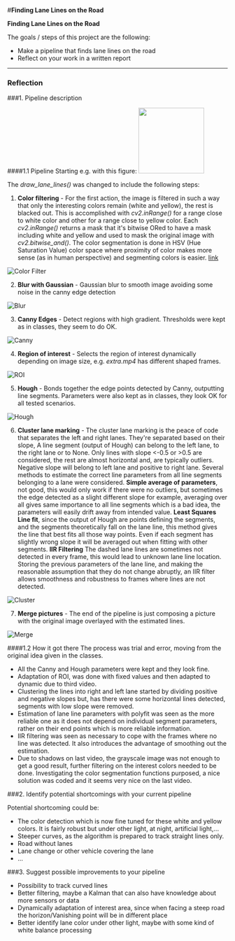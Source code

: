 #**Finding Lane Lines on the Road** 

**Finding Lane Lines on the Road**

The goals / steps of this project are the following:
* Make a pipeline that finds lane lines on the road
* Reflect on your work in a written report


[//]: # (Image References)
[image1]: ./report/image1.png "Color Filter"
[image2]: ./report/image2.png "Blur"
[image3]: ./report/image3.png "Canny"
[image4]: ./report/image4.png "ROI"
[image5]: ./report/image5.png "Hough"
[image6]: ./report/image6.png "Cluster"
[image7]: ./report/image7.png "Merge"
---

### Reflection

###1. Pipeline description

####1.1 Pipeline
Starting e.g. with this figure: 
<img src="./test_images/whiteCarLaneSwitch.jpg " height="150" />

The *draw_lane_lines()* was changed to include the following steps:

1. **Color filtering** - For the first action, the image is filtered in such a way that only the interesting colors remain (white and yellow), the rest is blacked out.
This is accomplished with *cv2.inRange()*  for a range close to white color and other for a range close to yellow color. Each *cv2.inRange()* returns a mask that it's bitwise ORed to have a mask including white and yellow and used to mask the original image with *cv2.bitwise_and()*.
The color segmentation is done in HSV (Hue Saturation Value) color space where proximity of color makes more sense (as in human perspective) and segmenting colors is easier. [link](http://docs.opencv.org/3.0-beta/doc/py_tutorials/py_imgproc/py_colorspaces/py_colorspaces.html) 

![][image1]

2. **Blur with Gaussian** - Gaussian blur to smooth image avoiding some noise in the canny edge detection

![][image2]

3. **Canny Edges** - Detect regions with high gradient. Thresholds were kept as in classes, they seem to do OK.

![][image3]

4. **Region of interest** - Selects the region of interest dynamically depending on image size, e.g. *extra.mp4* has different shaped frames.

![][image4]

5. **Hough** - Bonds together the edge points detected by Canny, outputting line segments. Parameters were also kept as in classes, they look OK for all tested scenarios.

![][image5]

6. **Cluster lane marking** - The cluster lane marking is the peace of code that separates the left and right lanes. They're separated based on their slope, A line segment (output of Hough) can belong to the left lane, to the right lane or to None.
Only lines with slope <-0.5 or >0.5 are considered, the rest are almost horizontal and, are typically outliers.
Negative slope will belong to left lane and positive to right lane.
Several methods to estimate the correct line parameters from all line segments belonging to a lane were considered.
 **Simple average of parameters**, not good, this would only work if there were no outliers, but sometimes the edge detected as a slight different slope for example, averaging over all gives same importance to all line segments which is a bad idea, the parameters will easily drift away from intended value.
 **Least Squares Line fit**, since the output of Hough are points defining the segments, and the segments theoretically fall on the lane line, this method gives the line that best fits all those way points. Even if each segment has slightly wrong slope it will be averaged out when fitting with other segments. 
**IIR Filtering** The dashed lane lines are sometimes not detected in every frame, this would lead to unknown lane line location. Storing the previous parameters of the lane line, and making the reasonable assumption that they do not change abruptly, an IIR filter allows smoothness and robustness to frames where lines are not detected.

![][image6]

7. **Merge pictures** - The end of the pipeline is just composing a picture with the original image overlayed with the estimated lines.

![][image7]

####1.2 How it got there
The process was trial and error, moving from the original idea given in the classes.
- All the Canny and Hough parameters were kept and they look fine.
- Adaptation of ROI, was done with fixed values and then adapted to dynamic due to third video.
- Clustering the lines into right and left lane started by dividing positive and negative slopes but, has there were some horizontal lines detected, segments with low slope were removed.
- Estimation of lane line parameters with polyfit was seen as the more reliable one as it does not depend on individual segment parameters, rather on their end points which is more reliable information.
- IIR filtering was seen as necessary to cope with the frames where no line was detected. It also introduces the advantage of smoothing out the estimation.
- Due to shadows on last video, the grayscale image was not enough to get a good result, further filtering on the interest colors needed to be done. Investigating the color segmentation functions purposed, a nice solution was coded and it seems very nice on the last video.


###2. Identify potential shortcomings with your current pipeline

Potential shortcoming could be:
- The color detection which is now fine tuned for these white and yellow colors.
It is fairly robust but under other light, at night, artificial light,...
- Steeper curves, as the algorithm is prepared to track straight lines only.
- Road without lanes
- Lane change or other vehicle covering the lane
- ...

###3. Suggest possible improvements to your pipeline

- Possibility to track curved lines
- Better filtering, maybe a Kalman that can also have knowledge about more sensors or data
- Dynamically adaptation of interest area, since when facing a steep road the horizon/Vanishing point will be in different place
- Better identify lane color under other light, maybe with some kind of white balance processing

